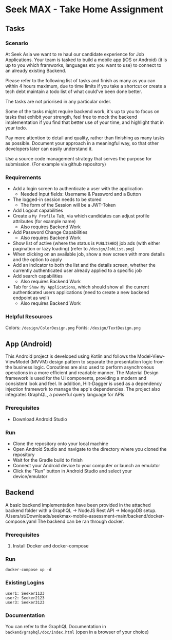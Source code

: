# Seek MAX - Take Home Assignment

## Tasks
### Scenario
At Seek Asia we want to re haul our candidate experience for Job Applications.
Your team is tasked to build a mobile app (iOS or Android) (it is up to you which framworks, languages etc you want to use) to connect to an already existing Backend.


Please refer to the following list of tasks and finish as many as you can within 4 hours maximum, due to time limits if you take a shortcut or create a tech debt maintain a todo list of what could've been done better.


The tasks are not priorised in any particular order.


Some of the tasks might require backend work, it's up to you to focus on tasks that exhibit your strength, feel free to mock the backend implementation if you find that better use of your time, and highlight that in your todo.


Pay more attention to detail and quality, rather than finishing as many tasks as possible. Document your approach in a meaningful way, so that other developers later can easily understand it.

Use a source code management strategy that serves the purpose for submission. (For example via github repository)

### Requirements
* Add a login screen to authenticate a user with the application
  * Needed Input fields: Username & Password and a Button
* The logged-in session needs to be stored
  * The form of the Session will be a JWT-Token
* Add Logout capabilities
* Create a `My Profile` Tab, via which candidates can adjust profile attributes (for example name)
  * Also requires Backend Work
* Add Password Change Capabilities
  * Also requires Backend Work
* Show list of active (where the status is `PUBLISHED`) job ads (with either pagination or lazy loading) (refer to `/design/JobList.png`)
* When clicking on an available job, show a new screen with more details and the option to apply
* Add an indicator to both the list and the details screen, whether the currently authenticated user already applied to a specific job
* Add search capabilities
  * Also requires Backend Work
* Tab for `Show My Applications`, which should show all the current authenticated users applications (need to create a new backend endpoint as well)
  * Also requires Backend Work

### Helpful Resources
Colors: `/design/ColorDesign.png`
Fonts: `/design/TextDesign.png`

## App (Android)
This Android project is developed using Kotlin and follows the Model-View-ViewModel (MVVM) design pattern to separate the presentation logic from the business logic. 
Coroutines are also used to perform asynchronous operations in a more efficient and readable manner. 
The Material Design framework is used for the UI components, providing a modern and consistent look and feel.
In addition, Hilt-Dagger is used as a dependency injection framework to manage the app's dependencies.
The project also integrates GraphQL, a powerful query language for APIs
### Prerequisites
* Download Android Studio

### Run
* Clone the repository onto your local machine
* Open Android Studio and navigate to the directory where you cloned the repository
* Wait for the Gradle build to finish
* Connect your Android device to your computer or launch an emulator
* Click the "Run" button in Android Studio and select your device/emulator

## Backend

A basic backend implementation have been provided in the attached backend folder with a GraphQL -> NodeJS Rest API -> MongoDB setup.
/Users/st/Downloads/seekmax-mobile-assessment-main/backend/docker-compose.yaml
The backend can be ran through docker.

### Prerequisites
1. Install Docker and docker-compose

### Run
```shell
docker-compose up -d
```

### Existing Logins
```shell
user1: Seeker1123
user2: Seeker2123
user3: Seeker3123
```

### Documentation
You can refer to the GraphQL Documentation in `backend/graphql/doc/index.html` (open in a browser of your choice)
